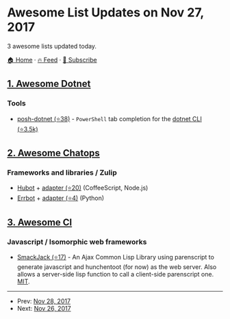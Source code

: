 # Awesome List Updates on Nov 27, 2017

3 awesome lists updated today.

[🏠 Home](/README.md) · [🔥 Feed](https://test.trackawesomelist.com/feed.xml) · [📮 Subscribe](https://trackawesomelist.us17.list-manage.com/subscribe?u=d2f0117aa829c83a63ec63c2f&id=36a103854c)



## [1. Awesome Dotnet](/content/quozd/awesome-dotnet/README.md)

### Tools

*   [posh-dotnet (⭐38)](https://github.com/bergmeister/posh-dotnet) - `PowerShell` tab completion for the [dotnet CLI (⭐3.5k)](https://github.com/dotnet/cli)

## [2. Awesome Chatops](/content/exAspArk/awesome-chatops/README.md)

### Frameworks and libraries / Zulip

*   [Hubot](https://hubot.github.com/) + [adapter (⭐20)](https://github.com/zulip/hubot-zulip) (CoffeeScript, Node.js)
*   [Errbot](http://errbot.io/) + [adapter (⭐4)](https://github.com/zulip/errbot-backend-zulip) (Python)

## [3. Awesome Cl](/content/CodyReichert/awesome-cl/README.md)

### Javascript / Isomorphic web frameworks

*   [SmackJack (⭐17)](https://github.com/aarvid/SmackJack) - An Ajax Common Lisp Library using parenscript to generate javascript and hunchentoot (for now) as the web server. Also allows a server-side lisp function to call a client-side parenscript one. [MIT](https://opensource.org/licenses/MIT).

---

- Prev: [Nov 28, 2017](/content/2017/11/28/README.md)
- Next: [Nov 26, 2017](/content/2017/11/26/README.md)